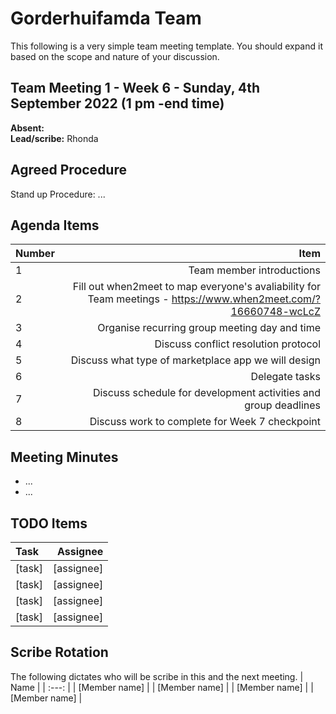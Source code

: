 # Gorderhuifamda Team
This following is a very simple team meeting template. You should expand it based on the scope and nature of your discussion.

## Team Meeting 1 - Week 6 - Sunday, 4th September 2022 (1 pm -end time)
**Absent:**
<br>
**Lead/scribe:** Rhonda

## Agreed Procedure
Stand up Procedure: ...

## Agenda Items
| Number | Item |
| :--- | ---: |
| 1 | Team member introductions |
| 2 | Fill out when2meet to map everyone's avaliability for Team meetings - https://www.when2meet.com/?16660748-wcLcZ |
| 3 | Organise recurring group meeting day and time |
| 4 | Discuss conflict resolution protocol |
| 5 | Discuss what type of marketplace app we will design |
| 6 | Delegate tasks |
| 7 | Discuss schedule for development activities and group deadlines |
| 8 | Discuss work to complete for Week 7 checkpoint |

## Meeting Minutes
- ...
- ...

## TODO Items
| Task | Assignee |
| :--- | ---: |
| [task] | [assignee] |
| [task] | [assignee] |
| [task] | [assignee] |
| [task] | [assignee] |

## Scribe Rotation
The following dictates who will be scribe in this and the next meeting.
| Name |
| :---: |
| [Member name] |
| [Member name] |
| [Member name] |
| [Member name] |
